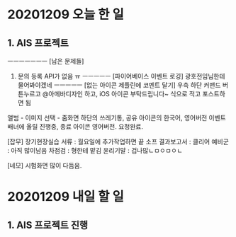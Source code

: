 # 20201209 오늘 한 일
## 1. AIS 프로젝트
ㅡㅡㅡㅡㅡㅡㅡ
[남은 문제들]
1. 문의 등록
API가 없음 ㅠ
ㅡㅡㅡㅡㅡ
[파이어베이스 이벤트 로깅]
광호전임님한테 물어봐야겠네
ㅡㅡㅡㅡㅡ
[없는 아이콘 제플린에 코멘트 달기]
우측 하단 커맨드 버튼누르고 @아메바디자인 하고, iOS 아이콘 부탁드립니다~ 식으로 적고
포스트하면 됨

앨범 - 이미지 선택 - 줌화면 하단의 쓰레기통, 공유 아이콘의 한국어, 영어버전
이벤트 배너에 올릴 진행중, 종료 아이콘 영어버전.
요청완료.

[잡무]
장기현장실습 서류 : 월요일에 추가작업하면 끝
소프 결과보고서 : 클리어
예비군 : 아직 많이남음
차점검 : 형한테 맡김
윤리기말 : 겁나많ㄴㅁㅇㅁㅇㄴ

[네모]
시험화면 많이 다듬음.

 
# 20201209 내일 할 일
## 1. AIS 프로젝트 진행

